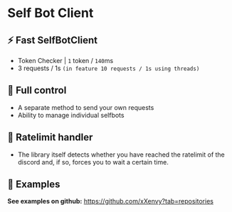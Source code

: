 # Self Bot Client
## ⚡ Fast SelfBotClient
- Token Checker | `1` token / `140`ms
- 3 requests / 1s `(in feature 10 requests / 1s using threads)`

## 🔧 Full control
- A separate method to send your own requests
- Ability to manage individual selfbots

## 📌 Ratelimit handler

- The library itself detects whether you have reached the ratelimit of the discord and, if so, forces you to wait a certain time.

## 💫 Examples
**See examples on github:** https://github.com/xXenvy?tab=repositories
